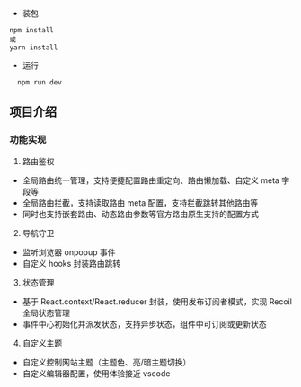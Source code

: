 - 装包

```
npm install
或
yarn install
```

- 运行

```
  npm run dev
```

## 项目介绍

### 功能实现

1. 路由鉴权

- 全局路由统一管理，支持便捷配置路由重定向、路由懒加载、自定义 meta 字段等
- 全局路由拦截，支持读取路由 meta 配置，支持拦截跳转其他路由等
- 同时也支持嵌套路由、动态路由参数等官方路由原生支持的配置方式

2. 导航守卫

- 监听浏览器 onpopup 事件
- 自定义 hooks 封装路由跳转

3. 状态管理

- 基于 React.context/React.reducer 封装，使用发布订阅者模式，实现 Recoil 全局状态管理
- 事件中心初始化并派发状态，支持异步状态，组件中可订阅或更新状态

4. 自定义主题

- 自定义控制网站主题（主题色、亮/暗主题切换）
- 自定义编辑器配置，使用体验接近 vscode
